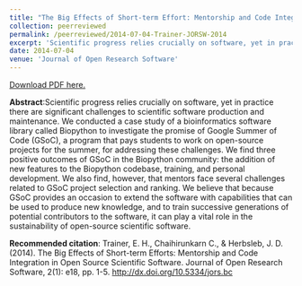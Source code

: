 ```yaml
---
title: "The Big Effects of Short-term Effort: Mentorship and Code Integration in Open Source Scientific Software"
collection: peerreviewed
permalink: /peerreviewed/2014-07-04-Trainer-JORSW-2014
excerpt: 'Scientific progress relies crucially on software, yet in practice there are significant challenges to scientific software production and maintenance. We conducted a case study of a bioinformatics software library called Biopython to investigate the promise of Google Summer of Code (GSoC), a program that pays students to work on open-source projects for the summer, for addressing these challenges. We find three positive outcomes of GSoC in the Biopython community: the addition of new features to the Biopython codebase, training, and personal development. We also find, however, that mentors face several challenges related to GSoC project selection and ranking. We believe that because GSoC provides an occasion to extend the software with capabilities that can be used to produce new knowledge, and to train successive generations of potential contributors to the software, it can play a vital role in the sustainability of open-source scientific software.'
date: 2014-07-04
venue: 'Journal of Open Research Software'
---
```

[Download PDF here.](http://eipapa.github.io/hackathon-planning-kit/files/Trainer-JORSW-2014.pdf)

**Abstract**:Scientific progress relies crucially on software, yet in practice there are significant challenges to scientific software production and maintenance. We conducted a case study of a bioinformatics software library called Biopython to investigate the promise of Google Summer of Code (GSoC), a program that pays students to work on open-source projects for the summer, for addressing these challenges. We find three positive outcomes of GSoC in the Biopython community: the addition of new features to the Biopython codebase, training, and personal development. We also find, however, that mentors face several challenges related to GSoC project selection and ranking. We believe that because GSoC provides an occasion to extend the software with capabilities that can be used to produce new knowledge, and to train successive generations of potential contributors to the software, it can play a vital role in the sustainability of open-source scientific software.

**Recommended citation**: Trainer, E. H., Chaihirunkarn C., & Herbsleb, J. D. (2014). The Big Effects of Short-term Efforts: Mentorship and Code Integration in Open Source Scientific Software. Journal of Open Research Software, 2(1): e18, pp. 1-5. http://dx.doi.org/10.5334/jors.bc